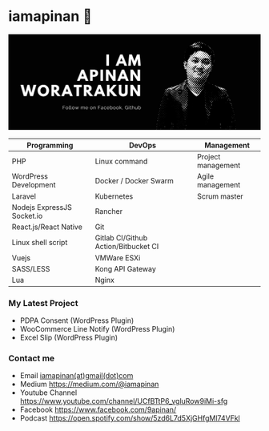 # iamapinan 👋

<img src="https://raw.githubusercontent.com/iamapinan/iamapinan/master/Welcome%20to%20iamapinan.png">

| Programming                 | DevOps                               | Management         |
|-----------------------------|--------------------------------------|--------------------|
| PHP                         | Linux command                        | Project management |
| WordPress Development       | Docker / Docker Swarm                | Agile management   |
| Laravel                     | Kubernetes                           | Scrum master       |
| Nodejs ExpressJS Socket\.io | Rancher                              |                    |
| React\.js/React Native      | Git                                  |                    |
| Linux shell script          | Gitlab CI/Github Action/Bitbucket CI |                    |
| Vuejs                       | VMWare ESXi                          |                    |
| SASS/LESS                   | Kong API Gateway                     |                    |
| Lua                         | Nginx                                |                    |


### My Latest Project
- PDPA Consent (WordPress Plugin)
- WooCommerce Line Notify (WordPress Plugin)
- Excel Slip (WordPress Plugin)

### Contact me
- Email [iamapinan(at)gmail(dot)com](mailto:iamapinan@gmail.com)
- Medium https://medium.com/@iamapinan
- Youtube Channel https://www.youtube.com/channel/UCfBTtP6_vgluRow9iMi-sfg
- Facebook https://www.facebook.com/9apinan/
- Podcast https://open.spotify.com/show/5zd6L7d5XjGHfgMl74VFkl
